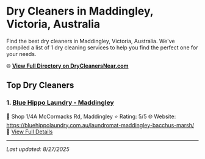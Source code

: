 # Dry Cleaners in Maddingley, Victoria, Australia

Find the best dry cleaners in Maddingley, Victoria, Australia. We've compiled a list of 1 dry cleaning services to help you find the perfect one for your needs.

🌐 **[View Full Directory on DryCleanersNear.com](https://drycleanersnear.com/city/Australia/Victoria/Maddingley)**

## Top Dry Cleaners

### 1. [Blue Hippo Laundry - Maddingley](https://drycleanersnear.com/dryCleaner/689e94a8e14d6a6816717624/blue-hippo-laundry-maddingley)
📍 Shop 1/4A McCormacks Rd, Maddingley
⭐ Rating: 5/5
🌐 Website: https://bluehippolaundry.com.au/laundromat-maddingley-bacchus-marsh/
🔗 [View Full Details](https://drycleanersnear.com/dryCleaner/689e94a8e14d6a6816717624/blue-hippo-laundry-maddingley)


---

*Last updated: 8/27/2025*
